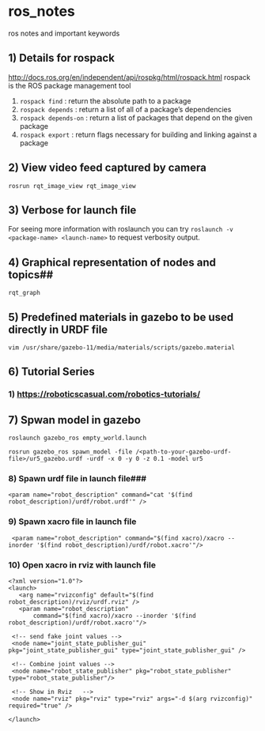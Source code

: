 # ros_notes
ros notes and important keywords


## 1) Details for rospack ##
http://docs.ros.org/en/independent/api/rospkg/html/rospack.html
rospack is the ROS package management tool
1) ```rospack find``` : return the absolute path to a package
2) ```rospack depends``` : return a list of all of a package’s dependencies
3) ```rospack depends-on``` : return a list of packages that depend on the given package
4) ```rospack export``` : return flags necessary for building and linking against a package

## 2) View video feed captured by camera ##
```
rosrun rqt_image_view rqt_image_view
```
## 3) Verbose for launch file ##
For seeing more information with roslaunch you can try 
```roslaunch -v <package-name> <launch-name>``` to request verbosity output.

## 4) Graphical representation of nodes and topics##
```
rqt_graph
```
## 5) Predefined materials in gazebo to be used directly in URDF file 
```
vim /usr/share/gazebo-11/media/materials/scripts/gazebo.material
```

## 6) Tutorial Series ##

### 1) https://roboticscasual.com/robotics-tutorials/ ###

## 7)  Spwan model in gazebo ##
```
roslaunch gazebo_ros empty_world.launch
```
```
rosrun gazebo_ros spawn_model -file /<path-to-your-gazebo-urdf-file>/ur5_gazebo.urdf -urdf -x 0 -y 0 -z 0.1 -model ur5
```
### 8) Spawn urdf file in launch file###
```
<param name="robot_description" command="cat '$(find robot_description)/urdf/robot.urdf'" />
```
### 9) Spawn xacro file in launch file ###
```
 <param name="robot_description" command="$(find xacro)/xacro --inorder '$(find robot_description)/urdf/robot.xacro'"/>
 ```
 
 
 ### 10) Open xacro in rviz with launch file ###
 ```
<?xml version="1.0"?>
<launch>
    <arg name="rvizconfig" default="$(find robot_description)/rviz/urdf.rviz" />
    <param name="robot_description"
        command="$(find xacro)/xacro --inorder '$(find robot_description)/urdf/robot.xacro'"/>

  <!-- send fake joint values -->
  <node name="joint_state_publisher_gui" pkg="joint_state_publisher_gui" type="joint_state_publisher_gui" />

  <!-- Combine joint values -->
  <node name="robot_state_publisher" pkg="robot_state_publisher" type="robot_state_publisher"/>

  <!-- Show in Rviz   -->
  <node name="rviz" pkg="rviz" type="rviz" args="-d $(arg rvizconfig)" required="true" />

</launch>
```
